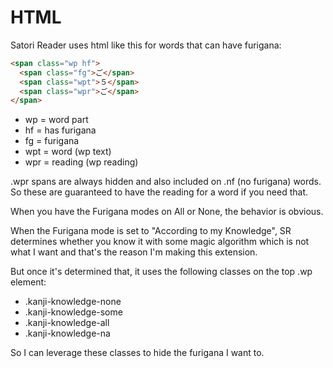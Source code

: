 # HTML

Satori Reader uses html like this for words that can have furigana:

```html
<span class="wp hf">
  <span class="fg">ご</span>
  <span class="wpt">５</span>
  <span class="wpr">ご</span>
</span>
```
- wp = word part
- hf = has furigana
- fg = furigana
- wpt = word (wp text)
- wpr = reading (wp reading)

.wpr spans are always hidden and also included on .nf (no furigana) words. So these are guaranteed to have the reading for a word if you need that.

When you have the Furigana modes on All or None, the behavior is obvious.

When the Furigana mode is set to "According to my Knowledge", SR determines whether you know it with some magic algorithm which is not what I want and that's the reason I'm making this extension.

But once it's determined that, it uses the following classes on the top .wp element:

- .kanji-knowledge-none
- .kanji-knowledge-some
- .kanji-knowledge-all
- .kanji-knowledge-na

So I can leverage these classes to hide the furigana I want to.